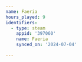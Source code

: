 ```yaml
---
name: Faeria
hours_played: 9
identifiers:
  - type: steam
    appid: '397060'
    name: Faeria
    synced_on: '2024-07-04'

---
```

